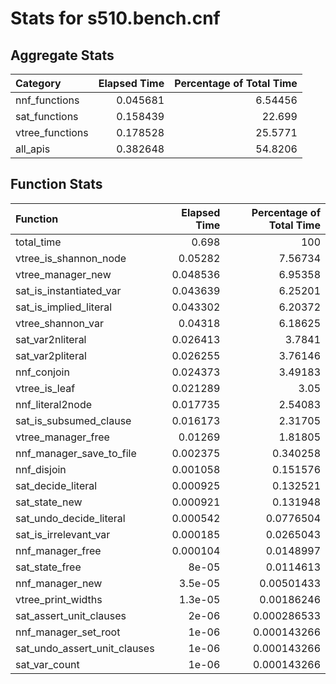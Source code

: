 # Stats for s510.bench.cnf

## Aggregate Stats

| Category        |   Elapsed Time |   Percentage of Total Time |
|:----------------|---------------:|---------------------------:|
| nnf_functions   |       0.045681 |                    6.54456 |
| sat_functions   |       0.158439 |                   22.699   |
| vtree_functions |       0.178528 |                   25.5771  |
| all_apis        |       0.382648 |                   54.8206  |

## Function Stats

| Function                     |   Elapsed Time |   Percentage of Total Time |
|:-----------------------------|---------------:|---------------------------:|
| total_time                   |       0.698    |              100           |
| vtree_is_shannon_node        |       0.05282  |                7.56734     |
| vtree_manager_new            |       0.048536 |                6.95358     |
| sat_is_instantiated_var      |       0.043639 |                6.25201     |
| sat_is_implied_literal       |       0.043302 |                6.20372     |
| vtree_shannon_var            |       0.04318  |                6.18625     |
| sat_var2nliteral             |       0.026413 |                3.7841      |
| sat_var2pliteral             |       0.026255 |                3.76146     |
| nnf_conjoin                  |       0.024373 |                3.49183     |
| vtree_is_leaf                |       0.021289 |                3.05        |
| nnf_literal2node             |       0.017735 |                2.54083     |
| sat_is_subsumed_clause       |       0.016173 |                2.31705     |
| vtree_manager_free           |       0.01269  |                1.81805     |
| nnf_manager_save_to_file     |       0.002375 |                0.340258    |
| nnf_disjoin                  |       0.001058 |                0.151576    |
| sat_decide_literal           |       0.000925 |                0.132521    |
| sat_state_new                |       0.000921 |                0.131948    |
| sat_undo_decide_literal      |       0.000542 |                0.0776504   |
| sat_is_irrelevant_var        |       0.000185 |                0.0265043   |
| nnf_manager_free             |       0.000104 |                0.0148997   |
| sat_state_free               |       8e-05    |                0.0114613   |
| nnf_manager_new              |       3.5e-05  |                0.00501433  |
| vtree_print_widths           |       1.3e-05  |                0.00186246  |
| sat_assert_unit_clauses      |       2e-06    |                0.000286533 |
| nnf_manager_set_root         |       1e-06    |                0.000143266 |
| sat_undo_assert_unit_clauses |       1e-06    |                0.000143266 |
| sat_var_count                |       1e-06    |                0.000143266 |

